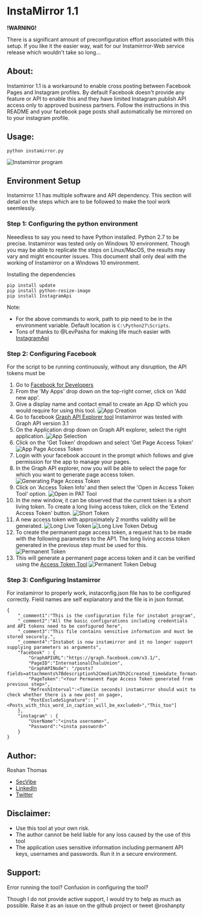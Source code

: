 # InstaMirror 1.1

**!WARNING!**

There is a significant amount of preconfiguration effort associated with this setup. If you like it the easier way, wait for our Instamirrror-Web service release which wouldn't take so long...

## About:

Instamirror 1.1 is a workaround to enable cross posting between Facebook Pages and Instagram profiles. By default Facebook doesn't provide any feature or API to enable this and they have limited Instagram publish API access only to approved business partners. Follow the instructions in this README and your facebook page posts shall automatically be mirrored on to your instagram profile.

## Usage:
```
python instamirror.py
```
![Instamirror program](https://i.imgur.com/W37J00p.png)

## Environment Setup

Instamirror 1.1 has multiple software and API dependency. This section will detail on the steps which are to be followed to make the tool work seemlessly. 

### Step 1: Configuring the python environment
Neeedless to say you need to have Python installed. Python 2.7 to be precise. Instamirror was tested only on Windows 10 environment. Though you may be able to replicate the steps on Linux/MacOS, the results may vary and might encounter issues. This document shall only deal with the working of Instamirror on a Windows 10 environment.

Installing the dependencies
```
pip install update
pip install python-resize-image
pip install InstagramApi
```

Note: 
* For the above commands to work, path to pip need to be in the environment variable. Default location is `C:\Python27\Scripts`.
* Tons of thanks to @LevPasha for making life much easier with [InstagramApi](https://github.com/LevPasha/Instagram-API-python)


### Step 2: Configuring Facebook 
For the script to be running continuously, without any disruption, the API tokens must be 

1. Go to [Facebook for Developers](https://developers.facebook.com/)
2. From the 'My Apps' drop down on the top-right corner, click on 'Add new app'.
3. Give a display name and contact email to create an App ID which you would require for using this tool.
![App Creation](https://i.imgur.com/4DWDJfd.png)
4. Go to facebook [Graph API Explorer tool](https://developers.facebook.com/tools/explorer/) Instamirror was tested with Graph API version 3.1
5. On the Application drop down on Graph API explorer, select the right application.
![App Selection](https://i.imgur.com/8eUgBlO.png)
6. Click on the 'Get Token' dropdown and select 'Get Page Access Token'
![App Page Access Token](https://i.imgur.com/8ZgZ3HW.png)
7. Login with your facebook account in the prompt which follows and give permission for the app to manage your pages.
8. In the Graph API explorer, now you will be able to select the page for which you want to generate page access token. 
![Generating Page Access Token](https://i.imgur.com/U91Lu7Y.png)
9. Click on 'Access Token Info' and then select the 'Open in Access Token Tool' option.
![Open in PAT Tool](https://i.imgur.com/zqXYT46.png)
10. In the new window, it can be observed that the current token is a short living token.  To create a long living access token, click on the 'Extend Access Token' button.
![Short Token](https://i.imgur.com/ZfxvoxJ.png)
11. A new access token with approximately 2 months validity will be generated.
![Long Live Token](https://i.imgur.com/kIOSSkW.png)
![Long Live Token Debug](https://i.imgur.com/c3WyxZs.png)
12. To create the permanent page access token, a request has to be made with the following parameters to the AP1. The long living access token generated in the previous step must be used for this.
![Permanent Token](https://i.imgur.com/SdlHwoz.png)
13. This will generate a permanent page access token and it can be verified using the [Access Token Tool](https://developers.facebook.com/tools/debug/accesstoken/)
![Permanent Token Debug](https://i.imgur.com/ymBHCZG.png)

### Step 3: Configuring Instamirror

For instamirror to properly work, instaconfig.json file has to be configured correctly. Field names are self explanatory and the file is in json format.

```
{
	"_comment1":"This is the configuration file for instabot program",
	"_comment2":"All the basic configurations including credentials and API tokens need to be configured here",
	"_comment3":"This file contains sensitive information and must be stored securely.",
	"_comment4":"Instabot is now instamirror and it no longer support supplying parameters as arguments",
	"facebook" : {
		"GraphAPIURL":"https://graph.facebook.com/v3.1/",
		"PageID":"InternationalChaluUnion",
		"GraphAPINode": "/posts?fields=attachments%7Bdescription%2Cmedia%7D%2Ccreated_time&date_format=U&limit=1&access_token=",
		"PageToken":"<Your Permanent Page Access Token generated from previous step>",
		"RefreshInterval":<Time(in seconds) instamirror should wait to check whether there is a new post on page>,
		"PostExcludeSignature": ["<Posts_with_this_word_in_caption_will_be_excluded>","This_too"]
	},
	"instagram" : {
		"UserName":"<insta username>",
		"Password":"<insta password>"
	}
}
```


## Author:

Roshan Thomas
* [SecVibe](https://secvibe.com)
* [LinkedIn](https://www.linkedin.com/in/roshanpty/)
* [Twitter](https://twitter.com/roshanpty)

## Disclaimer:
- Use this tool at your own risk. 
- The author cannot be held liable for any loss caused by the use of this tool
- The application uses sensitive information including permanent API keys, usernames and passwords. Run it in a secure environment.
 ## Support:
 
 Error running the tool?
 Confusion in configuring the tool?
 
 Though I do not provide active support, I would try to help as much as possible. Raise it as an issue on the github project or tweet @roshanpty
